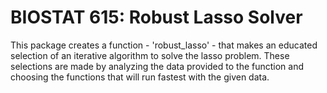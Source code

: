 # BIOSTAT 615: Robust Lasso Solver
This package creates a function - 'robust_lasso' - that makes an educated selection of an iterative algorithm to solve the lasso problem. These selections are made by analyzing the data provided to the function and choosing the functions that will run fastest with the given data. 
